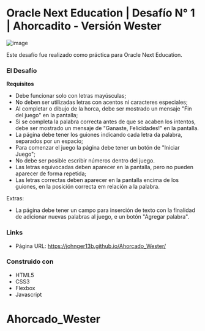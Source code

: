 # Oracle Next Education | Desafío N° 1 | Ahorcadito - Versión Wester
![image](https://user-images.githubusercontent.com/111591094/198161471-a32534ea-1146-4aa5-8112-8e26b071b7df.png)


Este desafío fue realizado como práctica para Oracle Next Education.

### El Desafío

 **Requisitos**
- Debe funcionar solo con letras mayúsculas;
- No deben ser utilizadas letras con acentos ni caracteres especiales;
- Al completar o dibujo de la horca, debe ser mostrado un mensaje "Fin del juego" en la pantalla;
- Si se completa la palabra correcta antes de que se acaben los intentos, debe ser mostrado un mensaje de "Ganaste, Felicidades!" en la pantalla.
- La página debe tener los guiones indicando cada letra da palabra, separados por un espacio;
- Para comenzar el juego la página debe tener un botón de "Iniciar Juego";
- No debe ser posible escribir números dentro del juego.
- Las letras equivocadas deben aparecer en la pantalla, pero no pueden aparecer de forma repetida;
- Las letras correctas deben aparecer en la pantalla encima de los guiones, en la posición correcta em relación a la palabra.

Extras:
- La página debe tener un campo para inserción de texto con la finalidad de adicionar nuevas palabras al juego, e un botón "Agregar palabra".


### Links

- Página URL: https://johnger13b.github.io/Ahorcado_Wester/

### Construido con

- HTML5
- CSS3
- Flexbox
- Javascript
# Ahorcado_Wester
